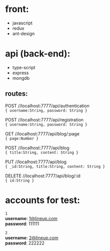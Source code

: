 # front:
* javascript
* redux
* ant-design

# api (back-end):
* type-script
* express
* mongdb

## routes:
POST //localhost:7777/api/authentication  
`{ username:String, password: String }`  

POST //localhost:7777/api/registration  
`{ username:String, password: String }`  

GET //localhost:7777/api/blog/:page  
`{ page:Number }`  

POST //localhost:7777/api/blog  
`{ title:String, content: String }`  

PUT //localhost:7777/api/blog  
`{ _id:String, title:String, content: String }`

DELETE //localhost:7777/api/blog/:id  
`{ id:String }`

# accounts for test:
`1`  
**username**: 1@lineup.com  
**password**: 111111  

`2`  
**username**: 2@lineup.com  
**password**: 222222  
